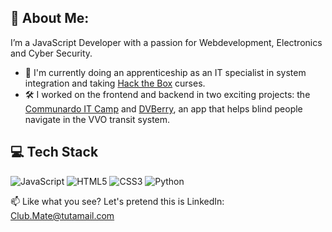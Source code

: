 ## 💫 About Me:

I’m a JavaScript Developer with a passion for Webdevelopment, Electronics and Cyber Security.

* 🌱 I'm currently doing an apprenticeship as an IT specialist in system integration and taking [Hack the Box](https://academy.hackthebox.com/) curses.
* 🛠 I worked on the frontend and backend in two exciting projects: the [Communardo IT Camp](https://github.com/IT-Wintercamp-2025) and [DVBerry](https://github.com/Julius-Babies/JH_DVBerry), an app that helps blind people navigate in the VVO transit system.

## 💻 Tech Stack

![JavaScript](https://img.shields.io/badge/javascript-%23323330.svg?style=for-the-badge\&logo=javascript\&logoColor=%23F7DF1E) ![HTML5](https://img.shields.io/badge/html5-%23E34F26.svg?style=for-the-badge\&logo=html5\&logoColor=white) ![CSS3](https://img.shields.io/badge/css3-%231572B6.svg?style=for-the-badge\&logo=css3\&logoColor=white) ![Python](https://img.shields.io/badge/python-3670A0?style=for-the-badge\&logo=python\&logoColor=ffdd54)


📫 Like what you see? Let's pretend this is LinkedIn: [Club.Mate@tutamail.com](mailto:Club.Mate@tutamail.com)
